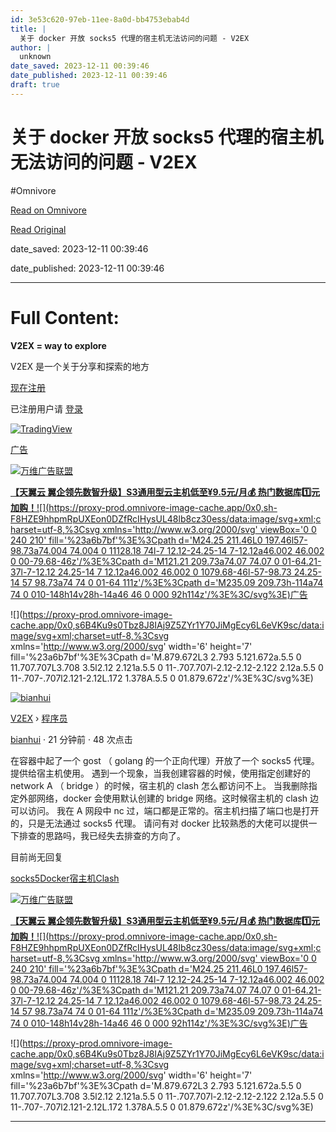 ```yaml
---
id: 3e53c620-97eb-11ee-8a0d-bb4753ebab4d
title: |
  关于 docker 开放 socks5 代理的宿主机无法访问的问题 - V2EX
author: |
  unknown
date_saved: 2023-12-11 00:39:46
date_published: 2023-12-11 00:39:46
draft: true
---
```


# 关于 docker 开放 socks5 代理的宿主机无法访问的问题 - V2EX
#Omnivore

[Read on Omnivore](https://omnivore.app/me/docker-socks-5-v-2-ex-18c577abf46)

[Read Original](https://www.v2ex.com/t/999354)

date_saved: 2023-12-11 00:39:46

date_published: 2023-12-11 00:39:46

--- 

# Full Content: 

**V2EX = way to explore**

V2EX 是一个关于分享和探索的地方 

[现在注册](https://www.v2ex.com/signup)

已注册用户请 [登录](https://www.v2ex.com/signin)

[![TradingView](https://proxy-prod.omnivore-image-cache.app/0x0,ssWyys_Z70L4F-QVBzgPOJWhbr2ThTvqRxrWxtzwdn1w/https://cdn.v2ex.com/assets/good-content/tradingview.png)](https://www.tradingview.com/?aff%5Fid=126273&aff%5Fsub=bitcoin&source=v2ex) 

[广告](https://www.v2ex.com/advertise)

[](https://wwads.cn/click/bait)[![万维广告联盟](https://proxy-prod.omnivore-image-cache.app/130x0,sQZCiJD8Gza9iH1vnhhGOUjfAviUjgukZ37oPJNYWIGI/https://cdn.wwads.cn/creatives/TJiqU9LJrfPyyBbauAna1Lptzb4pf9CYdWn8FTCs.jpg)](https://wwads.cn/click/bundle?code=jcqTkX47jdDoS989yPa6dCKkJ8lGKb)

[**【天翼云 翼企领先数智升级】**S3通用型云主机**低至¥9.5元/月💰️ 热门数据库1️⃣元加购！**](https://wwads.cn/click/bundle?code=jcqTkX47jdDoS989yPa6dCKkJ8lGKb)[![](https://proxy-prod.omnivore-image-cache.app/0x0,sh-F8HZE9hhpmRpUXEon0DZfRcIHysUL48lb8cz30ess/data:image/svg+xml;charset=utf-8,%3Csvg xmlns='http://www.w3.org/2000/svg' viewBox='0 0 240 210' fill='%23a6b7bf'%3E%3Cpath d='M24.25 211.46L0 197.46l57-98.73a74.004 74.004 0 11128.18 74l-7 12.12-24.25-14 7-12.12a46.002 46.002 0 00-79.68-46z'/%3E%3Cpath d='M121.21 209.73a74.07 74.07 0 01-64.21-37l-7-12.12 24.25-14 7 12.12a46.002 46.002 0 1079.68-46l-57-98.73 24.25-14 57 98.73a74 74 0 01-64 111z'/%3E%3Cpath d='M235.09 209.73h-114a74 74 0 010-148h14v28h-14a46 46 0 000 92h114z'/%3E%3C/svg%3E)广告](https://wwads.cn/?utm%5Fsource=property-124&utm%5Fmedium=footer "点击了解万维广告联盟")

![](https://proxy-prod.omnivore-image-cache.app/0x0,s6B4Ku9s0Tbz8J8IAj9Z5ZYr1Y70JiMgEcy6L6eVK9sc/data:image/svg+xml;charset=utf-8,%3Csvg xmlns='http://www.w3.org/2000/svg' width='6' height='7' fill='%23a6b7bf'%3E%3Cpath d='M.879.672L3 2.793 5.121.672a.5.5 0 11.707.707L3.708 3.5l2.12 2.121a.5.5 0 11-.707.707l-2.12-2.12-2.122 2.12a.5.5 0 11-.707-.707l2.121-2.12L.172 1.378A.5.5 0 01.879.672z'/%3E%3C/svg%3E)

[![bianhui](https://proxy-prod.omnivore-image-cache.app/0x0,s_xLNXa7MzJy7-i3FbzHB7obwYNvdiFjSUMeZit8DdQs/https://cdn.v2ex.com/gravatar/3673ba3a9392231a608f18ffc2a1863d?s=73&d=retro)](https://www.v2ex.com/member/bianhui)

[V2EX](https://www.v2ex.com/)  › [程序员](https://www.v2ex.com/go/programmer)

[bianhui](https://www.v2ex.com/member/bianhui) · 21 分钟前 · 48 次点击 

在容器中起了一个 gost （ golang 的一个正向代理）开放了一个 socks5 代理。提供给宿主机使用。 遇到一个现象，当我创建容器的时候，使用指定创建好的 network A （ bridge ）的时候，宿主机的 clash 怎么都访问不上。 当我删除指定外部网络，docker 会使用默认创建的 bridge 网络。这时候宿主机的 clash 边可以访问。 我在 A 网段中 nc 过，端口都是正常的。宿主机扫描了端口也是打开的，只是无法通过 socks5 代理。 请问有对 docker 比较熟悉的大佬可以提供一下排查的思路吗，我已经失去排查的方向了。

目前尚无回复

[socks5](https://www.v2ex.com/tag/socks5)[Docker](https://www.v2ex.com/tag/Docker)[宿主机](https://www.v2ex.com/tag/%E5%AE%BF%E4%B8%BB%E6%9C%BA)[Clash](https://www.v2ex.com/tag/Clash)

[](https://wwads.cn/click/bait)[![万维广告联盟](https://proxy-prod.omnivore-image-cache.app/130x0,sQZCiJD8Gza9iH1vnhhGOUjfAviUjgukZ37oPJNYWIGI/https://cdn.wwads.cn/creatives/TJiqU9LJrfPyyBbauAna1Lptzb4pf9CYdWn8FTCs.jpg)](https://wwads.cn/click/bundle?code=jcqTkX47jdDoS989yPa6dCKkJ8lGKb)

[**【天翼云 翼企领先数智升级】**S3通用型云主机**低至¥9.5元/月💰️ 热门数据库1️⃣元加购！**](https://wwads.cn/click/bundle?code=jcqTkX47jdDoS989yPa6dCKkJ8lGKb)[![](https://proxy-prod.omnivore-image-cache.app/0x0,sh-F8HZE9hhpmRpUXEon0DZfRcIHysUL48lb8cz30ess/data:image/svg+xml;charset=utf-8,%3Csvg xmlns='http://www.w3.org/2000/svg' viewBox='0 0 240 210' fill='%23a6b7bf'%3E%3Cpath d='M24.25 211.46L0 197.46l57-98.73a74.004 74.004 0 11128.18 74l-7 12.12-24.25-14 7-12.12a46.002 46.002 0 00-79.68-46z'/%3E%3Cpath d='M121.21 209.73a74.07 74.07 0 01-64.21-37l-7-12.12 24.25-14 7 12.12a46.002 46.002 0 1079.68-46l-57-98.73 24.25-14 57 98.73a74 74 0 01-64 111z'/%3E%3Cpath d='M235.09 209.73h-114a74 74 0 010-148h14v28h-14a46 46 0 000 92h114z'/%3E%3C/svg%3E)广告](https://wwads.cn/?utm%5Fsource=property-124&utm%5Fmedium=footer "点击了解万维广告联盟")

![](https://proxy-prod.omnivore-image-cache.app/0x0,s6B4Ku9s0Tbz8J8IAj9Z5ZYr1Y70JiMgEcy6L6eVK9sc/data:image/svg+xml;charset=utf-8,%3Csvg xmlns='http://www.w3.org/2000/svg' width='6' height='7' fill='%23a6b7bf'%3E%3Cpath d='M.879.672L3 2.793 5.121.672a.5.5 0 11.707.707L3.708 3.5l2.12 2.121a.5.5 0 11-.707.707l-2.12-2.12-2.122 2.12a.5.5 0 11-.707-.707l2.121-2.12L.172 1.378A.5.5 0 01.879.672z'/%3E%3C/svg%3E)

---

